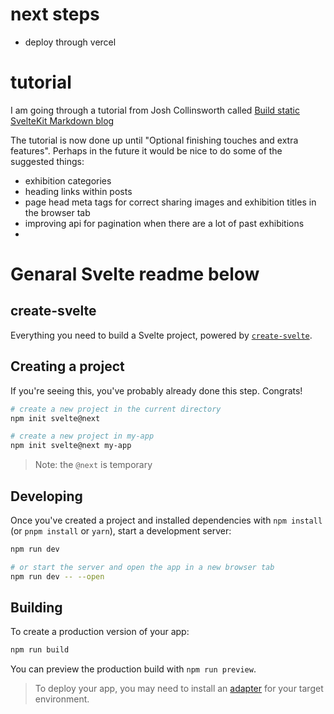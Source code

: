 # next steps

- deploy through vercel


# tutorial

I am going through a tutorial from Josh Collinsworth called [Build static SvelteKit Markdown blog](https://joshcollinsworth.com/blog/build-static-sveltekit-markdown-blog)

The tutorial is now done up until "Optional finishing touches and extra features". Perhaps in the future it would be nice to do some of the suggested things:
- exhibition categories
- heading links within posts
- page head meta tags for correct sharing images and exhibition titles in the browser tab
- improving api for pagination when there are a lot of past exhibitions
- 


# Genaral Svelte readme below

## create-svelte

Everything you need to build a Svelte project, powered by [`create-svelte`](https://github.com/sveltejs/kit/tree/master/packages/create-svelte).

## Creating a project

If you're seeing this, you've probably already done this step. Congrats!

```bash
# create a new project in the current directory
npm init svelte@next

# create a new project in my-app
npm init svelte@next my-app
```

> Note: the `@next` is temporary

## Developing

Once you've created a project and installed dependencies with `npm install` (or `pnpm install` or `yarn`), start a development server:

```bash
npm run dev

# or start the server and open the app in a new browser tab
npm run dev -- --open
```

## Building

To create a production version of your app:

```bash
npm run build
```

You can preview the production build with `npm run preview`.

> To deploy your app, you may need to install an [adapter](https://kit.svelte.dev/docs#adapters) for your target environment.
